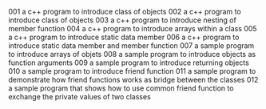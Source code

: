 001 a c++ program to introduce class of objects
002 a c++ program to introduce class of objects
003 a c++ program to introduce nesting of member function
004 a c++ program to introduce arrays within a class
005 a c++ program to introduce static data member
006 a c++ program to introduce static data member and member function
007 a sample program to introduce arrays of objets
008 a sample program to introduce objects as function arguments
009 a sample program to introduce returning objects
010 a sample program to introduce friend function
011 a sample program to demonstrate how friend functions works as bridge between the classes
012 a sample program that shows how to use common friend function to exchange the private values of two classes